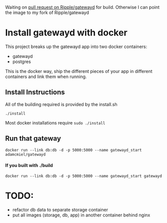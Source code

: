 Waiting on [pull request on Ripple/gatewayd](https://github.com/ripple/gatewayd/pull/269) for build. Otherwise I can point the image to my fork of Ripple/gatewayd

# Install gatewayd with docker

This project breaks up the gatewayd app into two docker containers:
 - gatewayd
 - postgres


This is the docker way, ship the different pieces of your app in different containers and link them when running.

## Install Instructions

All of the building required is provided by the install.sh

    ./install

Most docker installations require `sudo ./install`

## Run that gateway

    docker run --link db:db -d -p 5000:5000 --name gatewayd_start adamcmiel/gatewayd

#### If you built with ./build

    docker run --link db:db -d -p 5000:5000 --name gatewayd_start gatewayd

# TODO:

 - refactor db data to separate storage container
 - put all images (storage, db, app) in another container behind nginx
